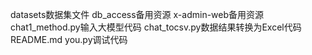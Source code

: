 datasets数据集文件
db_access备用资源
x-admin-web备用资源
chat1_method.py输入大模型代码
chat_tocsv.py数据结果转换为Excel代码
README.md
you.py调试代码
